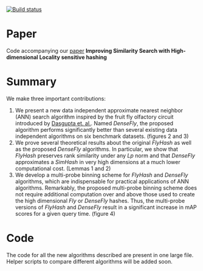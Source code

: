 [![Build status](https://travis-ci.org/dataplayer12/Fly-LSH.svg?master)](https://travis-ci.org/dataplayer12)
# Paper
Code accompanying our [paper](https://arxiv.org/abs/1812.01844) **Improving Similarity Search with High-dimensional Locality sensitive hashing**

# Summary
We make three important contributions:
1. We present a new data independent approximate nearest neighbor (ANN) search algorithm inspired by the fruit fly olfactory circuit introduced by [Dasgupta et. al.](http://science.sciencemag.org/content/358/6364/793/tab-article-info). Named *DenseFly*, the proposed algorithm performs significantly better than several existing data independent algorithms on six benchmark datasets. (figures 2 and 3)
2. We prove several theoretical results about the original *FlyHash* as well as the proposed *DenseFly* algorithms. In particular, we show that *FlyHash* preserves rank similarity under any *Lp* norm and that *DenseFly* approximates a *SimHash* in very high dimensions at a much lower computational cost. (Lemmas 1 and 2)
3. We develop a multi-probe binning scheme for *FlyHash* and *DenseFly* algorithms, which are indispensable for practical applications of ANN algorithms. Remarkably, the proposed multi-probe binning scheme does not require additional computation over and above those used to create the high dimensional *Fly* or *DenseFly* hashes. Thus, the multi-probe versions of *FlyHash* and *DenseFly* result in a significant increase in mAP scores for a given query time. (figure 4)

# Code
The code for all the new algorithms described are present in one large file. Helper scripts to compare different algorithms will be added soon.
